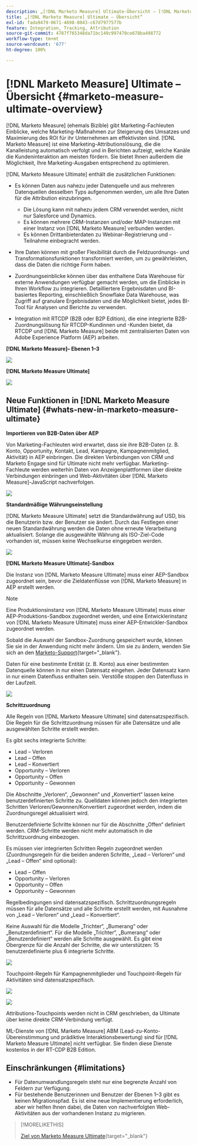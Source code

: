 ```yaml
---
description: „[!DNL Marketo Measure] Ultimate-Übersicht – [!DNL Marketo Measure]“
title: „[!DNL Marketo Measure] Ultimate – Übersicht“
exl-id: fada9479-0671-4698-8043-c67d7977577b
feature: Integration, Tracking, Attribution
source-git-commit: 4787f765348da71bc149c997470ce678ba498772
workflow-type: tm+mt
source-wordcount: '677'
ht-degree: 100%

---
```


# [!DNL Marketo Measure] Ultimate – Übersicht {#marketo-measure-ultimate-overview}

[!DNL Marketo Measure] (ehemals Bizible) gibt Marketing-Fachleuten Einblicke, welche Marketing-Maßnahmen zur Steigerung des Umsatzes und Maximierung des ROI für ihr Unternehmen am effektivsten sind. [!DNL Marketo Measure] ist eine Marketing-Attributionslösung, die die Kanalleistung automatisch verfolgt und in Berichten aufzeigt, welche Kanäle die Kundeninteraktion am meisten fördern. Sie bietet Ihnen außerdem die Möglichkeit, Ihre Marketing-Ausgaben entsprechend zu optimieren.

[!DNL Marketo Measure Ultimate] enthält die zusätzlichen Funktionen:

* Es können Daten aus nahezu jeder Datenquelle und aus mehreren Datenquellen desselben Typs aufgenommen werden, um alle Ihre Daten für die Attribution einzubringen.
   * Die Lösung kann mit nahezu jedem CRM verwendet werden, nicht nur Salesforce und Dynamics.
   * Es können mehrere CRM-Instanzen und/oder MAP-Instanzen mit einer Instanz von [!DNL Marketo Measure] verbunden werden.
   * Es können Drittanbieterdaten zu Webinar-Registrierung und -Teilnahme einbegracht werden.

* Ihre Daten können mit großer Flexibilität durch die Feldzuordnungs- und Transformationsfunktionen transformiert werden, um zu gewährleisten, dass die Daten die richtige Form haben.

* Zuordnungseinblicke können über das enthaltene Data Warehouse für externe Anwendungen verfügbar gemacht werden, um die Einblicke in Ihren Workflow zu integrieren. Detailliertere Ergebnisdaten und BI-basiertes Reporting, einschließlich Snowflake Data Warehouse, was Zugriff auf granulare Ergebnisdaten und die Möglichkeit bietet, jedes BI-Tool für Analysen und Berichte zu verwenden.

* Integration mit RTCDP (B2B oder B2P Edition), die eine integrierte B2B-Zuordnungslösung für RTCDP-Kundinnen und -Kunden bietet, da RTCDP und [!DNL Marketo Measure] beide mit zentralisierten Daten von Adobe Experience Platform (AEP) arbeiten.

**[!DNL Marketo Measure]– Ebenen 1–3**

![](assets/marketo-measure-ultimate-overview-1.png)

**[!DNL Marketo Measure Ultimate]**

![](assets/marketo-measure-ultimate-overview-2.png)

## Neue Funktionen in [!DNL Marketo Measure Ultimate] {#whats-new-in-marketo-measure-ultimate}

**Importieren von B2B-Daten über AEP**

Von Marketing-Fachleuten wird erwartet, dass sie ihre B2B-Daten (z. B. Konto, Opportunity, Kontakt, Lead, Kampagne, Kampagnenmitglied, Aktivität) in AEP einbringen. Die direkten Verbindungen von CRM und Marketo Engage sind für Ultimate nicht mehr verfügbar. Marketing-Fachleute werden weiterhin Daten von Anzeigenplattformen über direkte Verbindungen einbringen und Web-Aktivitäten über [!DNL Marketo Measure]-JavaScript nachverfolgen.

![](assets/marketo-measure-ultimate-overview-3.png)

**Standardmäßige Währungseinstellung**

[!DNL Marketo Measure Ultimate] setzt die Standardwährung auf USD, bis die Benutzerin bzw. der Benutzer sie ändert. Durch das Festlegen einer neuen Standardwährung werden die Daten ohne erneute Verarbeitung aktualisiert. Solange die ausgewählte Währung als ISO-Ziel-Code vorhanden ist, müssen keine Wechselkurse eingegeben werden.

![](assets/marketo-measure-ultimate-overview-4.png)

**[!DNL Marketo Measure Ultimate]-Sandbox**

Die Instanz von [!DNL Marketo Measure Ultimate] muss einer AEP-Sandbox zugeordnet sein, bevor die Zieldatenflüsse von [!DNL Marketo Measure] in AEP erstellt werden.

>[!NOTE]
>
>Eine Produktionsinstanz von [!DNL Marketo Measure Ultimate] muss einer AEP-Produktions-Sandbox zugeordnet werden, und eine Entwicklerinstanz von [!DNL Marketo Measure Ultimate] muss einer AEP-Entwickler-Sandbox zugeordnet werden.

Sobald die Auswahl der Sandbox-Zuordnung gespeichert wurde, können Sie sie in der Anwendung nicht mehr ändern. Um sie zu ändern, wenden Sie sich an den [Marketo-Support](https://nation.marketo.com/t5/support/ct-p/Support){target="_blank"}.

Daten für eine bestimmte Entität (z. B. Konto) aus einer bestimmten Datenquelle können in nur einen Datensatz eingehen. Jeder Datensatz kann in nur einem Datenfluss enthalten sein. Verstöße stoppen den Datenfluss in der Laufzeit.

![](assets/marketo-measure-ultimate-overview-5.png)

**Schrittzuordnung**

Alle Regeln von [!DNL Marketo Measure Ultimate] sind datensatzspezifisch. Die Regeln für die Schrittzuordnung müssen für alle Datensätze und alle ausgewählten Schritte erstellt werden.

Es gibt sechs integrierte Schritte:

* Lead – Verloren
* Lead – Offen
* Lead – Konvertiert
* Opportunity – Verloren
* Opportunity – Offen
* Opportunity – Gewonnen

Die Abschnitte „Verloren“, „Gewonnen“ und „Konvertiert“ lassen keine benutzerdefinierten Schritte zu. Quelldaten können jedoch den integrierten Schritten Verloren/Gewonnen/Konvertiert zugeordnet werden, indem die Zuordnungsregel aktualisiert wird.

Benutzerdefinierte Schritte können nur für die Abschnitte „Offen“ definiert werden.
CRM-Schritte werden nicht mehr automatisch in die Schrittzuordnung einbezogen.

Es müssen vier integrierten Schritten Regeln zugeordnet werden (Zuordnungsregeln für die beiden anderen Schritte, „Lead – Verloren“ und „Lead – Offen“ sind optional):

* Lead – Offen
* Opportunity – Verloren
* Opportunity – Offen
* Opportunity – Gewonnen

Regelbedingungen sind datensatzspezifisch. Schrittzuordnungsregeln müssen für alle Datensätze und alle Schritte erstellt werden, mit Ausnahme von „Lead – Verloren“ und „Lead – Konvertiert“.

Keine Auswahl für die Modelle „Trichter“, „Bumerang“ oder „Benutzerdefiniert“. Für die Modelle „Trichter“, „Bumerang“ oder „Benutzerdefiniert“ werden alle Schritte ausgewählt. Es gibt eine Obergrenze für die Anzahl der Schritte, die wir unterstützen: 15 benutzerdefinierte plus 6 integrierte Schritte.

![](assets/marketo-measure-ultimate-overview-6.png)

Touchpoint-Regeln für Kampagnenmitglieder und Touchpoint-Regeln für Aktivitäten sind datensatzspezifisch.

![](assets/marketo-measure-ultimate-overview-7.png)

![](assets/marketo-measure-ultimate-overview-8.png)

Attributions-Touchpoints werden nicht in CRM geschrieben, da Ultimate über keine direkte CRM-Verbindung verfügt.

ML-Dienste von [!DNL Marketo Measure] ABM (Lead-zu-Konto-Übereinstimmung und prädiktive Interaktionsbewertung) sind für [!DNL Marketo Measure Ultimate] nicht verfügbar. Sie finden diese Dienste kostenlos in der RT-CDP B2B Edition.

## Einschränkungen {#limitations}

* Für Datenumwandlungsregeln steht nur eine begrenzte Anzahl von Feldern zur Verfügung.
* Für bestehende Benutzerinnen und Benutzer der Ebenen 1–3 gibt es keinen Migrationspfad. Es ist eine neue Implementierung erforderlich, aber wir helfen Ihnen dabei, die Daten von nachverfolgten Web-Aktivitäten aus der vorhandenen Instanz zu migrieren.

>[!MORELIKETHIS]
>
>[Ziel von Marketo Measure Ultimate](https://experienceleague.adobe.com/docs/experience-platform/destinations/catalog/adobe/marketo-measure-ultimate.html?lang=de){target="_blank"}
